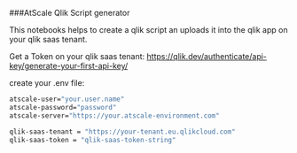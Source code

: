###AtScale Qlik Script generator

This notebooks helps to create a qlik script an uploads it into the qlik app on your qlik saas tenant.

Get a Token on your qlik saas tenant: https://qlik.dev/authenticate/api-key/generate-your-first-api-key/

create your .env file:
```sh
atscale-user="your.user.name"
atscale-password="password"
atscale-server="https://your.atscale-environment.com"

qlik-saas-tenant = "https://your-tenant.eu.qlikcloud.com"
qlik-saas-token = "qlik-saas-token-string"
```